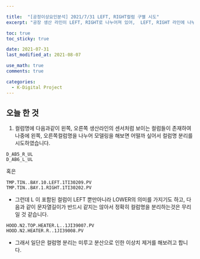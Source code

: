```yaml
---

title:  "[공정이상요인분석] 2021/7/31 LEFT, RIGHT컬럼 구별 시도"
excerpt: "공장 생산 라인이 LEFT, RIGHT로 나누어져 있어,  LEFT, RIGHT 라인에 나누어 분류모델링을 해보기 위해 컬럼명 구별을 시도하였습니다"

toc: true
toc_sticky: true

date: 2021-07-31
last_modified_at: 2021-08-07

use_math: true
comments: true

categories:
  - K-Digital Project
---
```


## 오늘 한 것

1. 컬럼명에 다음과같이 왼쪽, 오른쪽 생산라인의 센서처럼 보이는 컬럼들이 존재하여 나중에 왼쪽, 오른쪽컬럼명을 나누어 모델링을 해보면 어떨까 싶어서 컬럼명 분리를 시도하였습니다.

```
D_AB5_R_UL
D_AB6_L_UL
```

혹은

```
TMP.TIN..BAY.10.LEFT.1TI30209.PV
TMP.TIN..BAY.1.RIGHT.1TI30202.PV
```



- 그런데 L 이 포함된 컬럼이 LEFT 뿐만아니라 LOWER의 의미를 가지기도 하고, 다음과 같이 문자열길이가 반드시 같지는 않아서 정확히 컬럼명을 분리하는것은 무리일 것 같습니다.

```
HOOD.N2.TOP.HEATER.L..1JI39007.PV
HOOD.N2.HEATER.R..1JI39008.PV
```



- 그래서 일단은 컬럼명 분리는 미루고 분산으로 인한 이상치 제거를 해보려고 합니다.